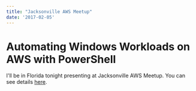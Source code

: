 ```yaml
---
title: "Jacksonville AWS Meetup"
date: '2017-02-05'
---
```

# Automating Windows Workloads on AWS with PowerShell
I'll be in Florida tonight presenting at Jacksonville AWS Meetup. You can see details [here](https://www.meetup.com/JaxFISG/events/238829533/).
